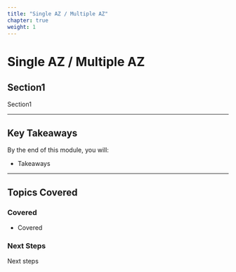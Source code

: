 ```yaml
---
title: "Single AZ / Multiple AZ" 
chapter: true
weight: 1 
---
```


# **Single AZ / Multiple AZ**

## **Section1**  
Section1

---

## **Key Takeaways**  
By the end of this module, you will:  

- Takeaways
---

## **Topics Covered**  
### **Covered**  
- Covered

### **Next Steps**  
Next steps


